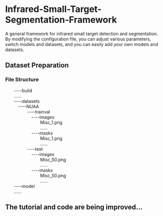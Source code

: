# Infrared-Small-Target-Segmentation-Framework
A general framework for infrared small target detection and segmentation. By modifying the configuration file, you can adjust various parameters, switch models and datasets, and you can easily add your own models and datasets.
## Dataset Preparation
### File Structure
&emsp;&emsp;----build  
&emsp;&emsp;......  
&emsp;&emsp;----datasets  
&emsp;&emsp;&emsp;----NUAA  
&emsp;&emsp;&emsp;&emsp;&emsp;----trainval  
&emsp;&emsp;&emsp;&emsp;&emsp;&emsp;----images  
&emsp;&emsp;&emsp;&emsp;&emsp;&emsp;&emsp;&emsp;Misc_1.png  
&emsp;&emsp;&emsp;&emsp;&emsp;&emsp;&emsp;&emsp;......  
&emsp;&emsp;&emsp;&emsp;&emsp;&emsp;----masks  
&emsp;&emsp;&emsp;&emsp;&emsp;&emsp;&emsp;&emsp;Misc_1.png  
&emsp;&emsp;&emsp;&emsp;&emsp;&emsp;&emsp;&emsp;......  
&emsp;&emsp;&emsp;&emsp;&emsp;----test  
&emsp;&emsp;&emsp;&emsp;&emsp;&emsp;----images  
&emsp;&emsp;&emsp;&emsp;&emsp;&emsp;&emsp;&emsp;Misc_50.png  
&emsp;&emsp;&emsp;&emsp;&emsp;&emsp;&emsp;&emsp;......  
&emsp;&emsp;&emsp;&emsp;&emsp;&emsp;----masks  
&emsp;&emsp;&emsp;&emsp;&emsp;&emsp;&emsp;&emsp;Misc_50.png  
&emsp;&emsp;&emsp;&emsp;&emsp;&emsp;&emsp;&emsp;......  
&emsp;&emsp;----model  
&emsp;&emsp;......
## The tutorial and code are being improved...